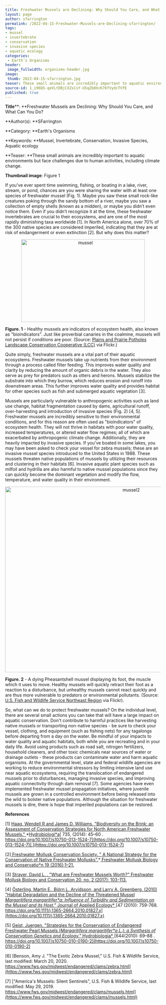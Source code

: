 ```yaml
---
title: Freshwater Mussels are Declining: Why Should You Care, and What Can You Do?
layout: page
author: sfarrington
permalink: /2022-04-15-Freshwater-Mussels-are-Declining-sfarrington/
tags:
- mussel
- invertebrate
- conservation
- invasive species
- aquatic ecology
categories:
 - Earth’s Organisms
header:
 image_fullwidth: organisms-header.jpg
image:
 thumb: 2022-04-15-sfarrington.jpg
teaser: These small animals are incredibly important to aquatic environments but face challenges due to human activities, including climate change.
source-id: 1_i96QS-qeVLtDBjCXZsCsY-U5qZb0XcK76fVydcTVfE
published: true
---
```

**Title****: **Freshwater Mussels are Declining: Why Should You Care, and What Can You Do?

**Author(s): **SFarrington

**Category: **Earth's Organisms

**Keywords: **Mussel, Invertebrate, Conservation, Invasive Species, Aquatic ecology

**Teaser: **These small animals are incredibly important to aquatic environments but face challenges due to human activities, including climate change.

**Thumbnail image**:  Figure 1

If you've ever spent time swimming, fishing, or boating in a lake, river, stream, or pond, chances are you were sharing the water with at least one species of freshwater mussel (Fig. 1). Maybe you saw these small rock-like creatures poking through the sandy bottom of a river, maybe you saw a collection of empty shells (known as a midden), or maybe you didn’t even notice them. Even if you didn’t recognize it at the time, these freshwater invertebrates are crucial to their ecosystems, and are one of the most rapidly diminishing taxa worldwide [1]. In North America alone, over 70% of the 300 native species are considered imperiled, indicating that they are at risk of endangerment or even extinction [2]. But why does this matter?

<center><a data-flickr-embed="true" href="https://www.flickr.com/photos/139839751@N06/51967433660/in/dateposted-public/" title="mussel"><img src="https://live.staticflickr.com/65535/51967433660_20eccb3013_w.jpg" width="400" height="267" alt="mussel"></a><script async src="//embedr.flickr.com/assets/client-code.js" charset="utf-8"></script></center>

**Figure. 1** - Healthy mussels are indicators of ecosystem health, also known as "bioindicators". Just like proverbial canaries in the coalmine, mussels will not persist if conditions are poor. (Source: [Plains and Prairie Potholes Landscape Conservation Cooperative (LCC)](https://www.flickr.com/photos/plainsandprairielcc/8044351140/) via Flickr.)

Quite simply, freshwater mussels are a vital part of their aquatic ecosystems. Freshwater mussels take up nutrients from their environment through a process called filter feeding. This improves water quality and clarity by reducing the amount of organic debris in the water. They also serve as prey for predators such as otters and herons. Mussels stabilize the substrate into which they burrow, which reduces erosion and runoff into downstream areas. This further improves water quality and provides habitat for other species such as fish and submerged aquatic vegetation [3]. 

Mussels are particularly vulnerable to anthropogenic activities such as land use change, habitat fragmentation caused by dams, agricultural runoff, over-harvesting and introduction of invasive species (Fig. 2) [4, 5]. Freshwater mussels are incredibly sensitive to their environmental conditions, and for this reason are often used as "bioindicators" of ecosystem health. They will not thrive in habitats with poor water quality, increased temperatures, or altered water flow regimes; all of which are exacerbated by anthropogenic climate change. Additionally, they are heavily impacted by invasive species. If you've boated in some lakes, you may have been asked to check your vessel for zebra mussels; these are an invasive mussel species introduced to the United States in 1988. These mussels threaten native populations of mussels by utilizing their resources and clustering in their habitats [6]. Invasive aquatic plant species such as milfoil and hydrilla are also harmful to native mussel populations since they can quickly become the dominant vegetation and modify the flow, temperature, and water quality in their environment.

<center><a data-flickr-embed="true" href="https://www.flickr.com/photos/139839751@N06/51966883581/in/dateposted-public/" title="mussel2"><img src="https://live.staticflickr.com/65535/51966883581_81e2f9f6c5_c.jpg" width="800" height="600" alt="mussel2"></a><script async src="//embedr.flickr.com/assets/client-code.js" charset="utf-8"></script></center>

**Figure. 2** - A dying Pheasantshell mussel displaying its foot, the muscle which it uses to move. Healthy mussels will quickly retract their foot as a reaction to a disturbance, but unhealthy mussels cannot react quickly and are thus more vulnerable to predators or environmental pollutants. (Source: [U.S. Fish and Wildlife Service Northeast Region](https://flic.kr/p/2hAa8gH) via Flickr).

So, what can we do to protect freshwater mussels? On the individual level, there are several small actions you can take that will have a large impact on aquatic conservation. Don't contribute to harmful practices like harvesting native mussels or transporting non-native species - be sure to check your vessel, clothing, and equipment (such as fishing nets) for any tagalongs before departing from a day on the water. Be mindful of your impacts to water quality and aquatic habitats, both while you are recreating and in your daily life. Avoid using products such as road salt, nitrogen fertilizers, household cleaners, and other toxic chemicals near sources of water or drainage outlets - these products can contaminate water and harm aquatic organisms. At the governmental level, state and federal wildlife agencies are working to reduce environmental stressors by limiting intensive land use near aquatic ecosystems, requiring the translocation of endangered mussels prior to disturbances, managing invasive species, and improving aquatic connectivity through dam removal [7]. Some agencies have even implemented freshwater mussel propagation initiatives, where juvenile mussels are grown in a controlled environment before being released into the wild to bolster native populations. Although the situation for freshwater mussels is dire, there is hope that imperiled populations can be restored.

**References**

[1] [Haag, Wendell R and James D. Williams. "Biodiversity on the Brink: an Assessment of Conservation Strategies for North American Freshwater Mussels." ](https://doi.org/10.1007/s10750-013-1524-7)*[Hydrobiologi*a](https://doi.org/10.1007/s10750-013-1524-7)[ 735, (2014): 45–60 . https://doi.org/10.1007/s10750-013-1524-7](https://doi.org/10.1007/s10750-013-1524-7)[.](https://doi.org/10.1007/s10750-013-1524-7)

[2][ Freshwater Mollusk Conservation Society. " A National Strategy for the Conservation of Native Freshwater Mollusks".](https://molluskconservation.org/PUBLICATIONS/FMBC/FMBC_Vol19/19-1-articles/19-1_1-21.pdf)*[ Freshwater Mollusk Biology and Conservatio*n](https://molluskconservation.org/PUBLICATIONS/FMBC/FMBC_Vol19/19-1-articles/19-1_1-21.pdf)[ 19 (2016):1–21.](https://molluskconservation.org/PUBLICATIONS/FMBC/FMBC_Vol19/19-1-articles/19-1_1-21.pdf)

[3] [Strayer, David L. . "](https://bioone.org/journals/freshwater-mollusk-biology-and-conservation/volume-20/issue-2/fmbc.v20i2.2017.103-113/What-are-Freshwater-Mussels-Worth/10.31931/fmbc.v20i2.2017.103-113.full)[What are Freshwater Mussels Worth?"](https://bioone.org/journals/freshwater-mollusk-biology-and-conservation/volume-20/issue-2/fmbc.v20i2.2017.103-113/What-are-Freshwater-Mussels-Worth/10.31931/fmbc.v20i2.2017.103-113.full)[ Freshwater Mollusk Biology and Conservation](https://bioone.org/journals/freshwater-mollusk-biology-and-conservation/volume-20/issue-2/fmbc.v20i2.2017.103-113/What-are-Freshwater-Mussels-Worth/10.31931/fmbc.v20i2.2017.103-113.full)[ 20, no. 2 (2017): 103-113.](https://bioone.org/journals/freshwater-mollusk-biology-and-conservation/volume-20/issue-2/fmbc.v20i2.2017.103-113/What-are-Freshwater-Mussels-Worth/10.31931/fmbc.v20i2.2017.103-113.full)

[4] [Österling, Martin E.,  Björn L. Arvidsson, and Larry A. Greenberg. (2010) "Habitat Degradation and the Decline of the Threatened Mussel ](https://doi.org/10.1111/j.1365-2664.2010.01827.x)*[Margaritifera margaritifer*a](https://doi.org/10.1111/j.1365-2664.2010.01827.x)[: Influence of Turbidity and Sedimentation on the Mussel and its Host." ](https://doi.org/10.1111/j.1365-2664.2010.01827.x)*[Journal of Applied Ecology* ](https://doi.org/10.1111/j.1365-2664.2010.01827.x)[47 (2010): 759-768. https://doi.org/10.1111/j.1365-2664.2010.01827.x](https://doi.org/10.1111/j.1365-2664.2010.01827.x)

[5] [Geist, Juergen. "Strategies for the Conservation of Endangered Freshwater Pearl Mussels (](https://doi.org/10.1007/s10750-010-0190-2)*[Margaritifera margaritifer*a](https://doi.org/10.1007/s10750-010-0190-2)[ L.): a Synthesis of Conservation Genetics and Ecology." ](https://doi.org/10.1007/s10750-010-0190-2)*[Hydrobiologia* ](https://doi.org/10.1007/s10750-010-0190-2)[644(2010): 69–88 . https://doi.org/10.1007/s10750-010-0190-2](https://doi.org/10.1007/s10750-010-0190-2)

[6] [Benson, Amy J. "The Exotic Zebra Mussel," U.S. Fish & Wildlife Service, last modified: March 20, 2020. https://www.fws.gov/midwest/endangered/clams/zebra.html](https://www.fws.gov/midwest/endangered/clams/zebra.html)

[7] ["America's Mussels: Silent Sentinels", U.S. Fish & Wildlife Service, last modified: May 29, 2019. https://www.fws.gov/midwest/endangered/clams/mussels.html](https://www.fws.gov/midwest/endangered/clams/mussels.html)

